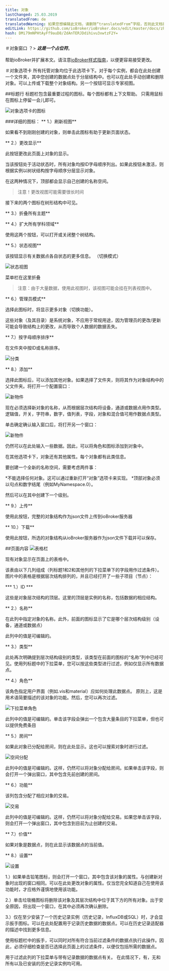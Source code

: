 ```yaml
---
title: 对象
lastChanged: 25.03.2019
translatedFrom: de
translatedWarning: 如果您想编辑此文档，请删除“translatedFrom”字段，否则此文档将再次自动翻译
editLink: https://github.com/ioBroker/ioBroker.docs/edit/master/docs/zh-cn/admin/objects.md
hash: DMi79mNPHtAyFf9auD8/ZdAnTERJDdihivu3xwtzF2Y=
---
```

＃对象窗口
？&gt; ***这是一个占位符***。 <br><br>帮助ioBroker并扩展本文。请注意[ioBroker样式指南](community/styleguidedoc)，以便更容易接受更改。

＃对象选项卡
所有托管对象均位于此选项卡下。对于每个实例，都会在此处创建一个文件夹，其中您创建的数据点处于分层结构中。也可以在此处手动创建和删除对象。可以上传或下载整个对象结构。另一个按钮可显示专家视图。

##标题行
标题栏包含最重要过程的图标。每个图标都有上下文帮助。
只需用鼠标在图标上停留一会儿即可。

![对象选项卡的图标](../../de/admin/media/ADMIN_Objekte_numbers.png)

###详细的图标：
** 1.）刷新视图**

如果看不到刚刚创建的对象，则单击此图标有助于更新页面状态。

** 2.）更改显示**

此按钮更改此页面上对象的显示。

当该按钮处于活动状态时，所有对象均按ID字母顺序列出。如果此按钮未激活，则根据实例以树状结构按字母顺序分层显示对象。

在这两种情况下，顶部都会显示自己创建的名称空间。

>注意！更改视图可能需要很长时间

接下来的两个图标在树形结构中可见。

** 3.）折叠所有主题**

** 4.）扩大所有学科领域**

使用这两个按钮，可以打开或关闭整个树结构。

** 5.）状态视图**

该按钮显示有关数据点各自状态的更多信息。 （切换模式）

![状态视图](../../de/admin/media/ADMIN_Objekte_status_tree.png)

菜单栏在这里折叠

>注意：由于大量数据，使用此视图时，该视图可能会挂在列表视图中。

** 6.）管理员模式**

选择此图标时，将显示更多对象（切换功能）。

这些对象（及其目录）是系统对象，不应用于常规用途，因为管理员的更改/更新可能会导致结构上的更改，从而导致个人数据的数据丢失。

** 7.）按字母顺序排序**

在文件夹中按ID或名称排序。

![分类](../../de/admin/media/ADMIN_Objekte_Sortieren.gif)

** 8.）添加**

选择此图标后，可以添加其他对象。如果选择了文件夹，则将其作为对象结构中的父文件夹。将打开一个配置窗口：

![新物件](../../de/admin/media/ADMIN_Objekte_new_01.png)

现在必须选择新对象的名称，从而根据层次结构将设备，通道或数据点用作类型。逻辑值，开关，字符串，数字，值列表，字段，对象和混合值可用作数据点类型。

单击确定确认输入窗口后，将打开另一个窗口：

![新物件](../../de/admin/media/ADMIN_Objekte_new_02.png)

仍然可以在此处输入一些数据。因此，可以将角色和图标添加到对象中。

在其他选项卡下，对象还有其他属性。每个对象都有此类信息。

要创建一个全新的名称空间，需要考虑两件事：

*不能选择任何对象。这可以通过重新打开“对象”选项卡来实现。
*顶部对象必须以句点和数字结尾（例如MyNamespace.0）。

然后可以在其中创建下一个级别。

** 9.）上传**

使用此按钮，完整的对象结构作为json文件上传到ioBroker服务器

** 10.）下载**

使用此按钮，所选的对象结构从ioBroker服务器作为json文件下载并可以保存。

##页面内容
![表格栏](../../de/admin/media/ADMIN_Objekte_numbers02.png)

现有对象显示在页面上的表格中。

该表由以下几列组成（列标题1和2和其他列的下拉菜单下的字段用作过滤条件）。图片中的表格是根据层次结构排列的，并且已经打开了一些子项目（节点）：

*** 1.）ID ***

这些是对象层次结构的顶层。这里的顶层是实例的名称，包括数据的相应结构。

** 2.）名称**

在此列中指定对象的名称。此外，前面的图标显示了它是哪个层次结构级别（设备，通道或数据点）

此列中的值是可编辑的。

** 3.）类型**

此处再次明确提到层次结构级别的类型，该类型在前面的图标的“名称”列中已经可见。使用列标题中的下拉菜单，您可以按这些类型进行过滤，例如仅显示所有数据点。

** 4.）角色**

该角色指定用户界面（例如.vis和material）应如何处理此数据点。
原则上，这是用术语简要描述的该对象的功能。然后，您可以再次过滤。

![下拉菜单角色](../../de/admin/media/ADMIN_Objekte_role.png)

此列中的值是可编辑的。单击该字段会弹出一个包含大量条目的下拉菜单，但也可以提供免费条目

** 5.）房间**

如果此对象已分配给房间，则在此处显示。这也可以搜索对象时进行过滤。

![空间分配](../../de/admin/media/ADMIN_Objekte_rooms.png)

此列中的值是可编辑的。这样，仍然可以将对象分配给房间。如果单击该字段，则会打开一个弹出窗口，其中包含先前创建的房间。

** 6.）功能**

该列包含分配了相应对象的交易。

![交易](../../de/admin/media/ADMIN_Objekte_functions.png)

此列中的值是可编辑的。这样，仍然可以将对象分配给交易。如果您单击该字段，则会打开一个弹出窗口，其中包含到目前为止创建的交易。

** 7.）价值**

如果对象是数据点，则在此显示该数据点的当前值。

** 8.）设置**

![设置](../../de/admin/media/ADMIN_Objekte_numbers03.png)

1.）如果单击铅笔图标，则会打开一个窗口，其中包含该对象的属性。与创建新对象时出现的窗口相同。可以在此处更改对象的属性。仅当您完全知道自己在使用该功能时，才应格外谨慎地使用该功能。

2.）单击垃圾桶图标将删除该对象及其层次结构中位于其下方的所有对象。出于安全原因，将出现一个窗口，在其中必须再次确认删除。

3.）仅在至少安装了一个历史记录实例（历史记录，InfluxDB或SQL）时，才会显示扳手图标。可以在此处配置用于记录历史数据的数据点。可以在历史记录适配器的描述中找到更多信息。

使用标题栏中的扳手，可以同时对所有符合当前过滤条件的数据点执行此操作。因此，必须仔细检查是否已选择此页面上的过滤条件，以便仅包括所需的数据点。

用于过滤此列的下拉菜单与带有记录数据的数据点有关。
在此情况下，有，无和所有以及已安装的历史记录实例均可用。